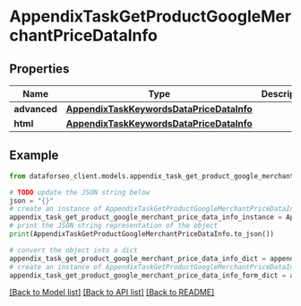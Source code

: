# AppendixTaskGetProductGoogleMerchantPriceDataInfo


## Properties

Name | Type | Description | Notes
------------ | ------------- | ------------- | -------------
**advanced** | [**AppendixTaskKeywordsDataPriceDataInfo**](AppendixTaskKeywordsDataPriceDataInfo.md) |  | [optional] 
**html** | [**AppendixTaskKeywordsDataPriceDataInfo**](AppendixTaskKeywordsDataPriceDataInfo.md) |  | [optional] 

## Example

```python
from dataforseo_client.models.appendix_task_get_product_google_merchant_price_data_info import AppendixTaskGetProductGoogleMerchantPriceDataInfo

# TODO update the JSON string below
json = "{}"
# create an instance of AppendixTaskGetProductGoogleMerchantPriceDataInfo from a JSON string
appendix_task_get_product_google_merchant_price_data_info_instance = AppendixTaskGetProductGoogleMerchantPriceDataInfo.from_json(json)
# print the JSON string representation of the object
print(AppendixTaskGetProductGoogleMerchantPriceDataInfo.to_json())

# convert the object into a dict
appendix_task_get_product_google_merchant_price_data_info_dict = appendix_task_get_product_google_merchant_price_data_info_instance.to_dict()
# create an instance of AppendixTaskGetProductGoogleMerchantPriceDataInfo from a dict
appendix_task_get_product_google_merchant_price_data_info_form_dict = appendix_task_get_product_google_merchant_price_data_info.from_dict(appendix_task_get_product_google_merchant_price_data_info_dict)
```
[[Back to Model list]](../README.md#documentation-for-models) [[Back to API list]](../README.md#documentation-for-api-endpoints) [[Back to README]](../README.md)


